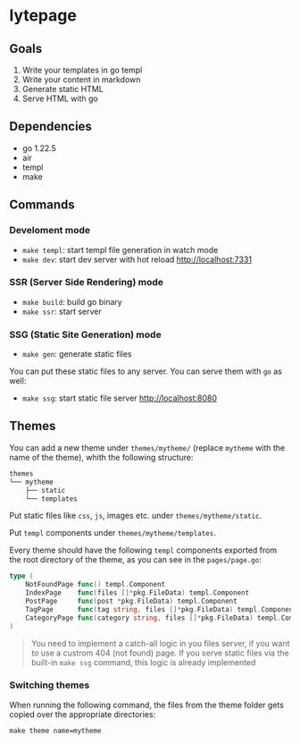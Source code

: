 # lytepage

## Goals

1. Write your templates in go templ
2. Write your content in markdown
3. Generate static HTML
4. Serve HTML with go

## Dependencies

- go 1.22.5
- air
- templ
- make

## Commands

### Develoment mode

- `make templ`: start templ file generation in watch mode
- `make dev`: start dev server with hot reload
  [http://localhost:7331](http://localhost:7331)

### SSR (Server Side Rendering) mode

- `make build`: build go binary
- `make ssr`: start server

### SSG (Static Site Generation) mode

- `make gen`: generate static files

You can put these static files to any server. You can serve them with `go` as
well:

- `make ssg`: start static file server
  [http://localhost:8080](http://localhost:8080)

## Themes

You can add a new theme under `themes/mytheme/` (replace `mytheme` with the name
of the theme), whith the following structure:

```txt
themes
└── mytheme
    ├── static
    └── templates
```

Put static files like `css`, `js`, images etc. under `themes/mytheme/static`.

Put `templ` components under `themes/mytheme/templates`.

Every theme should have the following `templ` components exported from the root
directory of the theme, as you can see in the `pages/page.go`:

```go
type (
	NotFoundPage func() templ.Component
	IndexPage    func(files []*pkg.FileData) templ.Component
	PostPage     func(post *pkg.FileData) templ.Component
	TagPage      func(tag string, files []*pkg.FileData) templ.Component
	CategoryPage func(category string, files []*pkg.FileData) templ.Component
)
```

> You need to implement a catch-all logic in you files server, if you want to
> use a custrom 404 (not found) page. If you serve static files via the built-in
> `make ssg` command, this logic is already implemented

### Switching themes

When running the following command, the files from the theme folder gets copied
over the appropriate directories:

`make theme name=mytheme`
